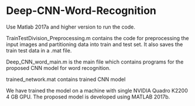 # Deep-CNN-Word-Recognition

Use Matlab 2017a and higher version to run the code. 

TrainTestDivision_Preprocessing.m	contains the code for preprocessing the input images and partitioning data into train and test set. It also saves the train test data in a .mat file.

Deep_CNN_word_main.m	is the main file which contains programs for the proposed CNN model for word recognition. 

trained_network.mat contains trained CNN model 

We have trained the model on a machine with single NVIDIA Quadro K2200 4 GB GPU. The proposed model is developed using MATLAB 2017b.
